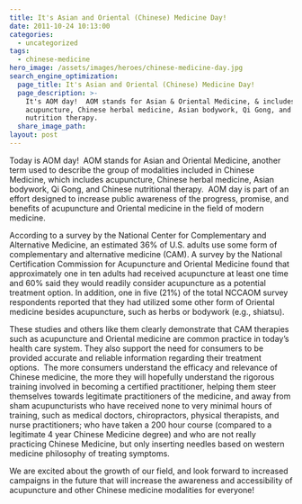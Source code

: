 ```yaml
---
title: It's Asian and Oriental (Chinese) Medicine Day!
date: 2011-10-24 10:13:00
categories:
  - uncategorized
tags:
  - chinese-medicine
hero_image: /assets/images/heroes/chinese-medicine-day.jpg
search_engine_optimization:
  page_title: It's Asian and Oriental (Chinese) Medicine Day!
  page_description: >-
    It's AOM day!  AOM stands for Asian & Oriental Medicine, & includes
    acupuncture, Chinese herbal medicine, Asian bodywork, Qi Gong, and Chinese
    nutrition therapy.
  share_image_path:
layout: post
---
```


Today is AOM day!&nbsp; AOM stands for Asian and Oriental Medicine, another term used to describe the group of modalities included in Chinese Medicine, which includes acupuncture, Chinese herbal medicine, Asian bodywork, Qi Gong, and Chinese nutritional therapy.&nbsp; AOM day is part of an effort designed to increase public awareness of the progress, promise, and benefits of acupuncture and Oriental medicine in the field of modern medicine.

According to a survey by the National Center for Complementary and Alternative Medicine, an estimated 36% of U.S. adults use some form of complementary and alternative medicine (CAM). A survey by the National Certification Commission for Acupuncture and Oriental Medicine found that approximately one in ten adults had received acupuncture at least one time and 60% said they would readily consider acupuncture as a potential treatment option. In addition, one in five (21%) of the total NCCAOM survey respondents reported that they had utilized some other form of Oriental medicine besides acupuncture, such as herbs or bodywork (e.g., shiatsu).

These studies and others like them clearly demonstrate that CAM therapies such as acupuncture and Oriental medicine are common practice in today’s health care system. They also support the need for consumers to be provided accurate and reliable information regarding their treatment options.&nbsp; The more consumers understand the efficacy and relevance of Chinese medicine, the more they will hopefully understand the rigorous training involved in becoming a certified practitioner, helping them steer themselves towards legitimate practitioners of the medicine, and away from sham acupuncturists who have received none to very minimal hours of training, such as medical doctors, chiropractors, physical therapists, and nurse practitioners; who have taken a 200 hour course (compared to a legitimate 4 year Chinese Medicine degree) and who are not really practicing Chinese Medicine, but only inserting needles based on western medicine philosophy of treating symptoms.

We are excited about the growth of our field, and look forward to increased campaigns in the future that will increase the awareness and accessibility of acupuncture and other Chinese medicine modalities for everyone!